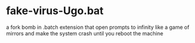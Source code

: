# fake-virus-Ugo.bat
a fork bomb in .batch extension that open prompts to infinity like a game of mirrors and make the system crash until you reboot the machine
